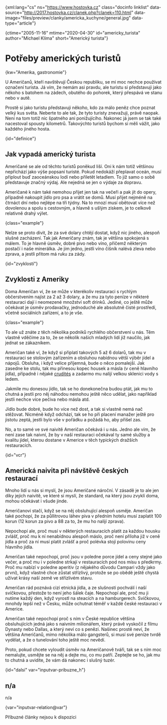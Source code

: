 
{xml:lang="cs" ns="https://www.hostovka.cz" class="docinfo linklist" data-source="http://2017.hostovka.cz/clanek.php?clanek=110.html" data-image="files/preview/clanky/americka_kuchyne/general.jpg" data-type="article"}

{ctime="2005-11-16" mtime="2020-04-30" id="americky_turista" author="Michael Klíma" short="Americký turista"}

# Potřeby amerických turistů

<!-- generated attribute kw by user_updatekw.sh on 2020-07-05, do not edit -->

{kw="Amerika, gastronomie"}

U Američanů, kteří navštěvují Českou republiku, se mi moc nechce používat označení turista. Já vím, že nemám asi pravdu, ale turistu si představuji jako někoho s batohem na zádech, obutého do pohorek, který přespává ve stanu nebo v autě.

Prostě si jako turistu představuji někoho, kdo za málo peněz chce poznat velký kus světa. Neberte to ale tak, že tyto turisty znevažuji, právě naopak. Není na tom totiž nic špatného ani ponižujícího. Nakonec já jsem se tak také nacestoval spousty kilometrů. Takovýchto turistů bychom si měli vážit, jako každého jiného hosta.

{id="definice"}

## Jak vypadá americký turista

Američané se ale od těchto turistů poněkud liší. Oni k nám totiž většinou nepřichází jako výše popsaní turisté. Pokud nedokáží přeplavat oceán, musí připlout buď zaoceánskou lodí nebo přiletět letadlem. To již samo o sobě představuje značný výdaj. Ale nejedná se jen o výdaje za dopravu.

Američané k nám také nemohou přijet jen tak na večeři a pak jít do opery, případně nakoupit jídlo pro psa a vrátit se domů. Musí přijet nejméně na čtrnáct dní nebo nejlépe na tři týdny. Na to mnozí musí obětovat více než dovolenou a spolu s cestovným, a hlavně s ušlým ziskem, je to celkově relativně drahý výlet.

{class="example"}

Nelze se proto divit, že za své dolary chtějí dostat, když nic jiného, alespoň slušné zacházení. Tak jak Američany znám, tak je většina spokojená s málem. To je hlavně úsměv, dobré pivo nebo víno, přičemž některým postačí i naše minerálka. Je jim jedno, jestli víno číšník nalévá zleva nebo zprava, a jestli přitom má ruku za zády.

{id="zvyklosti"}

## Zvyklosti z Ameriky

Doma Američan ví, že se může v kterékoliv restauraci s rychlým občerstvením najíst za 2 až 3 dolary, a že mu za tyto peníze v některé restauraci dají i neomezené množství soft drinků. Jediné, co ještě může očekávat je úsměv prodavačky, jednoduché ale absolutně čisté prostředí, včetně sociálních zařízení, a to je vše.

{class="example"}

To ale už znáte z těch několika podniků rychlého občerstvení u nás. Těm vlastně vděčíme za to, že se několik našich mladých lidí již naučilo, jak jednat se zákazníkem.

Američan také ví, že když si připlatí takových 5 až 6 dolarů, tak mu v restauraci se stolovým zařízením a obsluhou nabídnou větší výběr jídel a nápojů. Obsluha, i když velice příjemná, bude o něco pomalejší. Jak zasedne ke stolu, tak mu přinesou kopec housek a másla (v ceně hlavního jídla), případně i nějaké [crudités][1] a zadarmo mu nalijí velkou sklenici vody s ledem.

Jakmile mu donesou jídlo, tak se ho donekonečna budou ptát, jak mu to chutná a jestli pro něj náhodou nemohou ještě něco udělat, jako například jestli nechce více pečiva nebo másla atd.

Jídlo bude dobré, bude ho více než dost, a tak si vlastně nemá nač stěžovat. Nicméně když odchází, tak se ho při placení manažer ještě pro jistotu zeptá, jestli bylo vše v pořádku a požádá ho, aby přišel zas.

No, a to samé ve své naivitě Američan očekává i u nás. Jedno ale vím, že není zase tak naivní, že by v naší restauraci očekával ty samé služby a kvalitu jídel, kterou dostane v Americe v těch typických dražších restauracích.

{id="vcr"}

## Americká naivita při návštěvě českých restaurací

Mnoho lidí u nás si myslí, že jsou Američané nároční. V zásadě je to ale jen díky jejich naivitě, ve které si myslí, že standard, na který jsou zvyklí doma, mohou očekávat i všude jinde.

Američanovi stačí, když se na něj obsluhující alespoň usměje. Američan také pochopí, že za půllitrovou láhev piva v předním hotelu musí zaplatit 100 korun (12 korun za pivo a 88 za to, že mu ho nalijí zprava).

Nepochopí ale, proč musí v některých restauracích platit za každou housku zvlášť, proč mu k ní nenabídnou alespoň máslo, proč není příloha již v ceně jídla a proč za ní musí platit zvlášť a proč polévka stojí polovinu ceny hlavního jídla.

Američan také nepochopí, proč jsou v poledne porce jídel a ceny stejné jako večer, a proč mu i v poledne strkají v restauracích pod nos mísu s předkrmy. Proč mu nabízí v poledne aperitiv (z nějakého důvodu Campari vždy jako první), když vlastně chce zůstat střízlivý, protože se po obědě ještě chystá užívat krásy naší země ve střízlivém stavu.

Američan rád poznává cizí etnická jídla, a ze slušnosti pochválí i naší svíčkovou, přestože to není jeho šálek čaje. Nepochopí ale, proč mu ji nutíme každý den, když vyrostl na steacích a na hamburgerech. Svíčkovou, mnohdy lepší než v Česku, může ochutnat téměř v každé české restauraci v Americe.

Američan také nepochopí proč s ním v České republice většina obsluhujících jedná jako s naivním milionářem, který právě vyskočil z filmu Dynasty nebo Dallas, a který neví co s penězi. Našinec prostě neví, že většina Američanů, mimo několika málo gangsterů, si musí své peníze tvrdě vydělat, a že o tunelování toho ještě moc nevědí.

Proto, pokud chcete vyloudit úsměv na Američanově tváři, tak se s ním moc nemalujte, usmějte se na něj a dejte mu, co mu patří. Zeptejte se ho, jak mu to chutná a uvidíte, že vám dá nakonec i slušný tuzér.

{id="dalsi" var="inputvar-pribuzne_h"}

## n/a

n/a

{var="inputvar-relation@var"}

Příbuzné články nejsou k dispozici

 [1]: jednohubky

